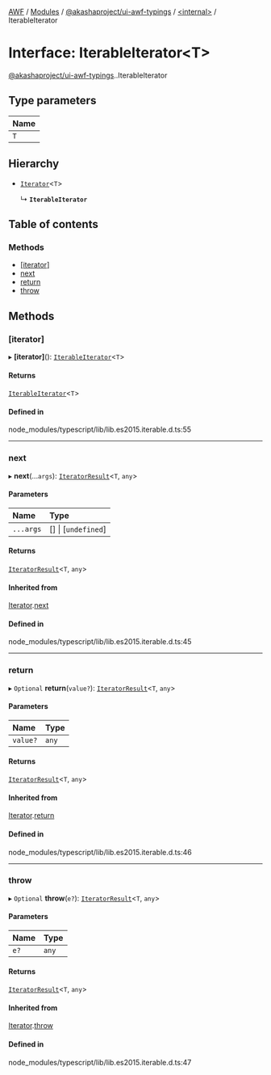 [AWF](../README.md) / [Modules](../modules.md) / [@akashaproject/ui-awf-typings](../modules/akashaproject_ui_awf_typings.md) / [<internal\>](../modules/akashaproject_ui_awf_typings._internal_.md) / IterableIterator

# Interface: IterableIterator<T\>

[@akashaproject/ui-awf-typings](../modules/akashaproject_ui_awf_typings.md).[<internal>](../modules/akashaproject_ui_awf_typings._internal_.md).IterableIterator

## Type parameters

| Name |
| :------ |
| `T` |

## Hierarchy

- [`Iterator`](akashaproject_ui_awf_typings._internal_.Iterator.md)<`T`\>

  ↳ **`IterableIterator`**

## Table of contents

### Methods

- [[iterator]](akashaproject_ui_awf_typings._internal_.IterableIterator.md#[iterator])
- [next](akashaproject_ui_awf_typings._internal_.IterableIterator.md#next)
- [return](akashaproject_ui_awf_typings._internal_.IterableIterator.md#return)
- [throw](akashaproject_ui_awf_typings._internal_.IterableIterator.md#throw)

## Methods

### [iterator]

▸ **[iterator]**(): [`IterableIterator`](akashaproject_ui_awf_typings._internal_.IterableIterator.md)<`T`\>

#### Returns

[`IterableIterator`](akashaproject_ui_awf_typings._internal_.IterableIterator.md)<`T`\>

#### Defined in

node_modules/typescript/lib/lib.es2015.iterable.d.ts:55

___

### next

▸ **next**(...`args`): [`IteratorResult`](../modules/akashaproject_ui_awf_typings._internal_.md#iteratorresult)<`T`, `any`\>

#### Parameters

| Name | Type |
| :------ | :------ |
| `...args` | [] \| [`undefined`] |

#### Returns

[`IteratorResult`](../modules/akashaproject_ui_awf_typings._internal_.md#iteratorresult)<`T`, `any`\>

#### Inherited from

[Iterator](akashaproject_ui_awf_typings._internal_.Iterator.md).[next](akashaproject_ui_awf_typings._internal_.Iterator.md#next)

#### Defined in

node_modules/typescript/lib/lib.es2015.iterable.d.ts:45

___

### return

▸ `Optional` **return**(`value?`): [`IteratorResult`](../modules/akashaproject_ui_awf_typings._internal_.md#iteratorresult)<`T`, `any`\>

#### Parameters

| Name | Type |
| :------ | :------ |
| `value?` | `any` |

#### Returns

[`IteratorResult`](../modules/akashaproject_ui_awf_typings._internal_.md#iteratorresult)<`T`, `any`\>

#### Inherited from

[Iterator](akashaproject_ui_awf_typings._internal_.Iterator.md).[return](akashaproject_ui_awf_typings._internal_.Iterator.md#return)

#### Defined in

node_modules/typescript/lib/lib.es2015.iterable.d.ts:46

___

### throw

▸ `Optional` **throw**(`e?`): [`IteratorResult`](../modules/akashaproject_ui_awf_typings._internal_.md#iteratorresult)<`T`, `any`\>

#### Parameters

| Name | Type |
| :------ | :------ |
| `e?` | `any` |

#### Returns

[`IteratorResult`](../modules/akashaproject_ui_awf_typings._internal_.md#iteratorresult)<`T`, `any`\>

#### Inherited from

[Iterator](akashaproject_ui_awf_typings._internal_.Iterator.md).[throw](akashaproject_ui_awf_typings._internal_.Iterator.md#throw)

#### Defined in

node_modules/typescript/lib/lib.es2015.iterable.d.ts:47
